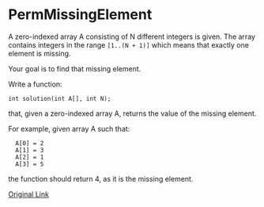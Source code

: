 PermMissingElement
======================

A zero-indexed array A consisting of N different integers is given. The array contains integers in the range `[1..(N + 1)]` which means that exactly one element is missing.

Your goal is to find that missing element.

Write a function:

`int solution(int A[], int N);`

that, given a zero-indexed array A, returns the value of the missing element.

For example, given array A such that:
```
  A[0] = 2
  A[1] = 3
  A[2] = 1
  A[3] = 5
```
the function should return 4, as it is the missing element.

[Original Link](https://codility.com/programmers/lessons/)
